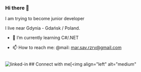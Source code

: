 ### Hi there 👋

I am trying to become junior developer

I live near Gdynia - Gdańsk / Poland.
- 🌱 I’m currently learning C#/.NET

- 📫 How to reach me: @mail: mar.sav.rzrv@gmail.com

<br>## Connect with me[<img align="left" alt="linked-in" src="https://img.shields.io/badge/linkedin-%230077B5.svg?&style=for-the-badge&logo=linkedin&logoColor=white" />](https://www.linkedin.com/in/marek-sawicki-b13509232/)[<img align="left" alt="medium"<br>
